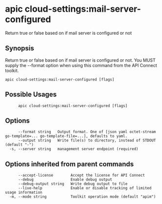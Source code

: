 # apic cloud-settings:mail-server-configured

Return true or false based on if mail server is configured or not

## Synopsis

Return true or false based on if mail server is configured or not. You MUST supply the --format option when using this command from the API Connect toolkit.

```
apic cloud-settings:mail-server-configured [flags]
```

## Possible Usages

```
      apic cloud-settings:mail-server-configured [flags]
```

## Options

```
      --format string   Output format. One of [json yaml octet-stream go-template=... go-template-file=...], defaults to yaml.
      --output string   Write file(s) to directory, instead of STDOUT (default "-")
  -s, --server string   management server endpoint (required)
```

## Options inherited from parent commands

```
      --accept-license        Accept the license for API Connect
      --debug                 Enable debug output
      --debug-output string   Write debug output to file
      --live-help             Enable or disable tracking of limited usage information
  -m, --mode string           Toolkit operation mode (default "apim")
```
